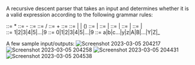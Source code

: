 A recursive descent parser that takes an input and determines whether it is a valid expression according to the following grammar rules:

  <expr> ::= <term> * <term>
  <expr> ::= <term> - <term>
  <expr> ::= <term>
  <term> ::= <factor> / <factor>
  <term> ::= <factor> + <factor>
  <term> ::= <factor>
  <factor> ::= <identifier> | <number> | (<expr>)
  <identifier> ::= <alpha><alphanumrest> | <alpha>
  <alphanumrest> ::= <alphanum><alphanumrest>|<alphanum>
  <alphanum> ::= <alpha> | <digit>
  <number> ::= <nonzerodigit><rest>|<digit>
  <rest> ::= <digit><rest>|<digit>   
  <nonzerodigit> ::= 1|2|3|4|5|...|9
  <digit> ::= 0|1|2|3|4|5|...|9
  <alpha> ::= a|b|c...|y|z|A|B|...|Y|Z|_
                       
 A few sample input/outputs:
![Screenshot 2023-03-05 204217](https://user-images.githubusercontent.com/107581827/223233833-205bdb0d-b550-4fd0-b135-2931c00bb81d.png)
![Screenshot 2023-03-05 204258](https://user-images.githubusercontent.com/107581827/223233838-d99c6096-210b-45dc-9f1b-acd056df1063.png)
![Screenshot 2023-03-05 204431](https://user-images.githubusercontent.com/107581827/223233840-bcbbc12b-f73b-4667-8ca5-7527056742e8.png)
![Screenshot 2023-03-05 204538](https://user-images.githubusercontent.com/107581827/223234149-b4e96284-eb3a-4189-99a5-3141f63b76ab.png)
